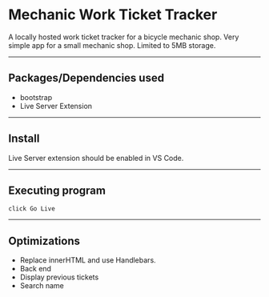 # Mechanic Work Ticket Tracker

A locally hosted work ticket tracker for a bicycle mechanic shop. Very simple app for a small mechanic shop. Limited to 5MB storage.

---

## Packages/Dependencies used 

* bootstrap
* Live Server Extension

---

## Install 
Live Server extension should be enabled in VS Code. 

---

## Executing program

```
click Go Live
```

---

 
## Optimizations

* Replace innerHTML and use Handlebars.
* Back end
* Display previous tickets
* Search name

